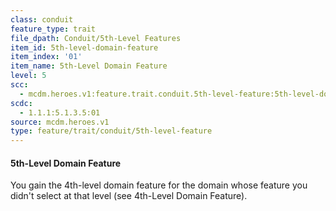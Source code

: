 ```yaml
---
class: conduit
feature_type: trait
file_dpath: Conduit/5th-Level Features
item_id: 5th-level-domain-feature
item_index: '01'
item_name: 5th-Level Domain Feature
level: 5
scc:
  - mcdm.heroes.v1:feature.trait.conduit.5th-level-feature:5th-level-domain-feature
scdc:
  - 1.1.1:5.1.3.5:01
source: mcdm.heroes.v1
type: feature/trait/conduit/5th-level-feature
---
```


#### 5th-Level Domain Feature

You gain the 4th-level domain feature for the domain whose feature you didn't select at that level (see 4th-Level Domain Feature).
